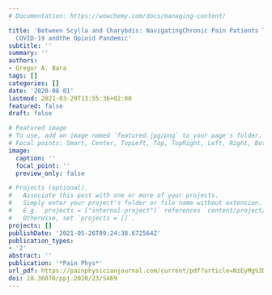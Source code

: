 ```yaml
---
# Documentation: https://wowchemy.com/docs/managing-content/

title: 'Between Scylla and Charybdis: NavigatingChronic Pain Patients Through the
  COVID-19 andthe Opioid Pandemic'
subtitle: ''
summary: ''
authors:
- Gregor A. Bara
tags: []
categories: []
date: '2020-08-01'
lastmod: 2021-03-29T13:55:36+02:00
featured: false
draft: false

# Featured image
# To use, add an image named `featured.jpg/png` to your page's folder.
# Focal points: Smart, Center, TopLeft, Top, TopRight, Left, Right, BottomLeft, Bottom, BottomRight.
image:
  caption: ''
  focal_point: ''
  preview_only: false

# Projects (optional).
#   Associate this post with one or more of your projects.
#   Simply enter your project's folder or file name without extension.
#   E.g. `projects = ["internal-project"]` references `content/project/deep-learning/index.md`.
#   Otherwise, set `projects = []`.
projects: []
publishDate: '2021-05-26T09:24:38.672564Z'
publication_types:
- '2'
abstract: ''
publication: '*Pain Phys*'
url_pdf: https://painphysicianjournal.com/current/pdf?article=NzEyMg%3D%3D&journal=129
doi: 10.36076/ppj.2020/23/S469
---
```

